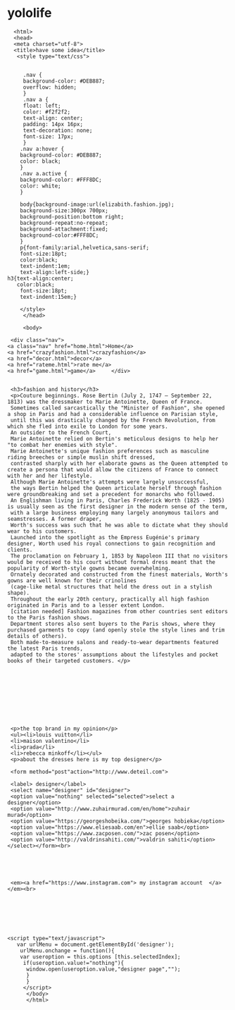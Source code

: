 # yololife
<!DOCTYPE html>
      <html>
      <head>
      <meta charset="utf-8">
      <title>have some idea</title>
       <style type="text/css">
	   

         .nav {
         background-color: #DEB887;
         overflow: hidden;
         }
         .nav a {
         float: left;
         color: #f2f2f2;
         text-align: center;
         padding: 14px 16px;
         text-decoration: none;
         font-size: 17px;
         }
        .nav a:hover {
        background-color: #DEB887;
        color: black;
        }
        .nav a.active {
        background-color: #FFF8DC;
        color: white;
        }
		
		body{background-image:url(elizabith.fashion.jpg);
		background-size:300px 700px;
		background-position:bottom right;
		background-repeat:no-repeat;
		background-attachment:fixed;
		background-color:#FFF8DC;
		}
		p{font-family:arial,helvetica,sans-serif;
		font-size:18pt;
		color:black;
		text-indent:1em;
		text-align:left-side;}
	h3{text-align:center;
	   color:black;
		font-size:18pt;
		text-indent:15em;}
		
		</style>
         </head>
		 
		 <body>
    
     <div class="nav">
    <a class="nav" href="home.html">Home</a>
    <a href="crazyfashion.html">crazyfashion</a>
    <a href="decor.html">decor</a>
    <a href="rateme.html">rate me</a>
    <a href="game.html">game</a>	 </div>
    
    
     <h3>fashion and history</h3>
     <p>Couture beginnings. Rose Bertin (July 2, 1747 – September 22, 1813) was the dressmaker to Marie Antoinette, Queen of France.
     Sometimes called sarcastically the "Minister of Fashion", she opened a shop in Paris and had a considerable influence on Parisian style,
     until this was drastically changed by the French Revolution, from which she fled into exile to London for some years.
     An outsider to the French Court,
	 Marie Antoinette relied on Bertin's meticulous designs to help her "to combat her enemies with style". 
     Marie Antoinette's unique fashion preferences such as masculine riding breeches or simple muslin shift dressed, 
	 contrasted sharply with her elaborate gowns as the Queen attempted to create a persona that would allow the citizens of France to connect with her and her lifestyle. 
     Although Marie Antoinette's attempts were largely unsuccessful, 
	 the ways Bertin helped the Queen articulate herself through fashion were groundbreaking and set a precedent for monarchs who followed.
     An Englishman living in Paris, Charles Frederick Worth (1825 - 1905) is usually seen as the first designer in the modern sense of the term,
	 with a large business employing many largely anonymous tailors and seamstresses. A former draper,
	 Worth's success was such that he was able to dictate what they should wear to his customers.
     Launched into the spotlight as the Empress Eugénie's primary designer, Worth used his royal connections to gain recognition and clients.
	 The proclamation on February 1, 1853 by Napoleon III that no visitors would be received to his court without formal dress meant that the popularity of Worth-style gowns became overwhelming.
     Ornately decorated and constructed from the finest materials, Worth's gowns are well known for their crinolines 
	 (cage-like metal structures that held the dress out in a stylish shape).
	 Throughout the early 20th century, practically all high fashion originated in Paris and to a lesser extent London.
     [citation needed] Fashion magazines from other countries sent editors to the Paris fashion shows.
     Department stores also sent buyers to the Paris shows, where they purchased garments to copy (and openly stole the style lines and trim details of others).
	 Both made-to-measure salons and ready-to-wear departments featured the latest Paris trends,
	 adapted to the stores' assumptions about the lifestyles and pocket books of their targeted customers. </p>
     
	 
	
	
	 
	 
	 
	 
     
	 
	 <p>the top brand in my opinion</p>
     <ul><li>louis vuitton</li>
     <li>maison valentino</li>
     <li>prada</li>
     <li>rebecca minkoff</li></ul>
     <p>about the dresses here is my top designer</p>
     
	 <form method="post"action="http://www.deteil.com">
     
	 <label> designer</label>
     <select name="designer" id="designer">
     <option value="nothing" selected="selected">select a designer</option>
     <option value="http://www.zuhairmurad.com/en/home">zuhair murad</option>
     <option value="https://georgeshobeika.com/">georges hobieka</option>
     <option value="https://www.eliesaab.com/en">ellie saab</option>
     <option value="https://www.zacposen.com/">zac posen</option>
     <option value="http://valdrinsahiti.com/">valdrin sahiti</option></select></form><br>





     <em><a href="https://www.instagram.com"> my instagram account  </a></em><br>







    <script type="text/javascript">
       var urlMenu = document.getElementById('designer');
        urlMenu.onchange = function(){
        var useroption = this.options [this.selectedIndex]; 
         if(useroption.value!="nothing"){
          window.open(useroption.value,"designer page","");
          }
          }
         </script>
          </body>
          </html>
